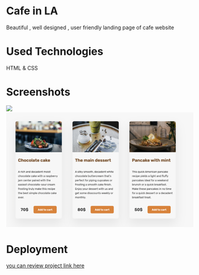 # Cafe in LA

Beautiful , well designed , user friendly landing page of cafe website


# Used Technologies 

HTML & CSS 

# Screenshots

<img src=cafe-01.png>
<img src=cafe-02.png>

# Deployment 
 <a href=""> you can review project link here </a>
